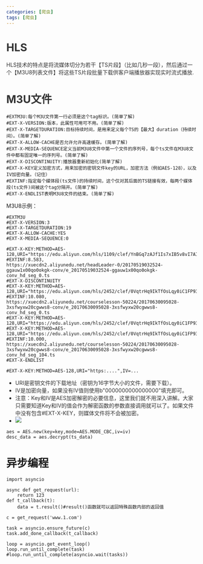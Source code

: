 ```yaml
---
categories: [爬虫]
tags: [爬虫]
---
```

# <font style="color:rgb(51, 51, 51);">HLS</font>
<font style="color:rgb(51, 51, 51);">HLS技术的特点是将流媒体切分为若干【TS片段】（比如几秒一段），然后通过一个【M3U8列表文件】将这些TS片段批量下载供客户端播放器实现实时流式播放.</font>

# <font style="color:rgb(51, 51, 51);">M3U文件</font>
```plain
#EXTM3U:每个M3U文件第一行必须是这个tag标识。(简单了解)
#EXT-X-VERSION:版本，此属性可用可不用。(简单了解)
#EXT-X-TARGETDURATION:目标持续时间，是用来定义每个TS的【最大】duration（持续时间）。(简单了解)
#EXT-X-ALLOW-CACHE是否允许允许高速缓存。(简单了解)
#EXT-X-MEDIA-SEQUENCE定义当前M3U8文件中第一个文件的序列号，每个ts文件在M3U8文件中都有固定唯一的序列号。(简单了解)
#EXT-X-DISCONTINUITY:播放器重新初始化(简单了解)
#EXT-X-KEY定义加密方式，用来加密的密钥文件key的URL，加密方法（例如AES-128），以及IV加密向量。（记住）
#EXTINF:指定每个媒体段(ts文件)的持续时间，这个仅对其后面的TS链接有效，每两个媒体段(ts文件)间被这个tag分隔开。(简单了解)
#EXT-X-ENDLIST表明M3U8文件的结束。(简单了解)
```

M3U8示例：

```plain
#EXTM3U
#EXT-X-VERSION:3
#EXT-X-TARGETDURATION:19
#EXT-X-ALLOW-CACHE:YES
#EXT-X-MEDIA-SEQUENCE:0

#EXT-X-KEY:METHOD=AES-128,URI="https://edu.aliyun.com/hls/1109/clef/YnBGq7zAJf1Is7xIB5v8vI7AIORwwG9W",IV=0x0fe82567a6be41afda68d82d3724976a
#EXTINF:8.583,
https://xuecdn2.aliyunedu.net/headLeader-0/20170519032524-ggauw1x00qo0okgk-conv/e_20170519032524-ggauw1x00qo0okgk-conv_hd_seg_0.ts
#EXT-X-DISCONTINUITY
#EXT-X-KEY:METHOD=AES-128,URI="https://edu.aliyun.com/hls/2452/clef/0VqtrHq9IkTfOsLqy0iC1FP9342VZm1s",IV=0xdebe4353e61b56e4ecfe0240ca3f89f5
#EXTINF:10.080,
https://xuecdn2.aliyunedu.net/courselesson-50224/20170630095028-3xsfwyxw20cgwws8-conv/e_20170630095028-3xsfwyxw20cgwws8-conv_hd_seg_0.ts
#EXT-X-KEY:METHOD=AES-128,URI="https://edu.aliyun.com/hls/2452/clef/0VqtrHq9IkTfOsLqy0iC1FP9342VZm1s",IV=0x8a3ce90cf18587963953b948487c1729
#EXT-X-KEY:METHOD=AES-128,URI="https://edu.aliyun.com/hls/2452/clef/0VqtrHq9IkTfOsLqy0iC1FP9342VZm1s",IV=0x3f1c20b9dd4459d0adf972eaba85e0a2
#EXTINF:10.000,
https://xuecdn2.aliyunedu.net/courselesson-50224/20170630095028-3xsfwyxw20cgwws8-conv/e_20170630095028-3xsfwyxw20cgwws8-conv_hd_seg_104.ts
#EXT-X-ENDLIST
```

```plain
#EXT-X-KEY:METHOD=AES-128,URI="https:....",IV=...
```

+ <font style="color:rgb(51, 51, 51);">URI是密钥文件的下载地址（密钥为16字节大小的文件，需要下载）。</font>
+ <font style="color:rgb(51, 51, 51);">IV是加密向量，如果没有IV值则使用b"0000000000000000"填充即可。</font>
+ <font style="color:rgb(51, 51, 51);">注意：Key和IV是AES加密解密的必要信息，这里我们就不用深入讲解。大家只需要知道Key和IV的值会作为解密函数的参数直接调用就可以了。如果文件中没有包含#EXT-X-KEY，则媒体文件将不会被加密。</font>
+ ![](https://cdn.nlark.com/yuque/0/2024/png/38873034/1733410711880-d258bd9b-f4e3-44eb-99bd-a93a385e28a9.png)

```plain
aes = AES.new(key=key,mode=AES.MODE_CBC,iv=iv)
desc_data = aes.decrypt(ts_data)
```

# 异步编程
```plain
import asyncio

async def get_request(url):
    return 123
def t_callback(t):
    data = t.result()#result()函数就可以返回特殊函数内部的返回值

c = get_request('www.1.com')

task = asyncio.ensure_future(c)
task.add_done_callback(t_callback)

loop = asyncio.get_event_loop()
loop.run_until_complete(task)
#loop.run_until_complete(asyncio.wait(tasks))
```

